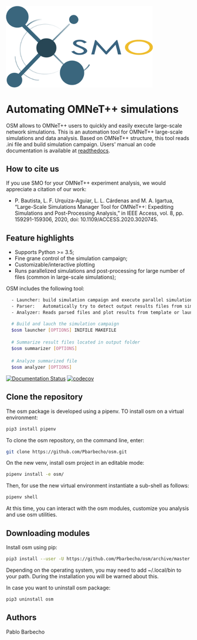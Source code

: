 <p align="left">
  <img src="doc/logo.png" width="400">
</p>

# Automating OMNeT++ simulations #

OSM allows to OMNeT++ users to quickly and easily execute large-scale network simulations. 
This is an automation tool for OMNeT++ large-scale simulations and data analysis.
Based on OMNeT++ structure, this tool reads .ini file and build simulation campaign.
Users' manual an code documentation is available at [readthedocs][rtd].
 
How to cite us 
--------------

If you use SMO for your OMNeT++ experiment analysis, we would appreciate a citation of our work:

* P. Bautista, L. F. Urquiza-Aguiar, L. L. Cárdenas and M. A. Igartua, “Large-Scale Simulations Manager Tool for OMNeT++: Expediting Simulations and Post-Processing Analysis,” in IEEE Access, vol. 8, pp. 159291-159306, 2020, doi: 10.1109/ACCESS.2020.3020745.


Feature highlights 
------------------

* Supports Python >= 3.5;
* Fine grane control of the simulation campaign;
* Customizable/interactive plotting
* Runs parallelized simulations and post-processing for large number of files (common in large-scale simulations);



OSM includes the following tool:    
```bash
  - Launcher: build simulation campaign and execute parallel simulations in batches.
  - Parser:   Automatically try to detect output results files from simulation campaign (.vec,.sca, custom format) and convert those to an unique output file. 
  - Analyzer: Reads parsed files and plot results from template or launch an interactive plot in a web browser (pyvot tables). 
```

```bash
  # Build and lauch the simulation campaign
  $osm launcher [OPTIONS] INIFILE MAKEFILE

  # Summarize result files located in output folder
  $osm summarizer [OPTIONS] 

  # Analyze summarized file 
  $osm analyzer [OPTIONS] 
```

[![Documentation Status](https://readthedocs.org/projects/osm/badge/?version=latest)](https://osm.readthedocs.io/en/latest/?badge=latest)
[![codecov](https://codecov.io/gh/Pbarbecho/osm/branch/master/graph/badge.svg)](https://codecov.io/gh/Pbarbecho/osm)


## Clone the repository ##
The osm package is developed using a pipenv. TO install osm on a virtual environment:
```bash
pip3 install pipenv
```

To clone the osm repository, on the command line, enter:
```bash
git clone https://github.com/Pbarbecho/osm.git
```
On the new venv, install osm project in an editable mode:

```bash
pipenv install -e osm/
```

Then, for use the new virtual environment instantiate a sub-shell as follows:

```bash
pipenv shell
```

At this time, you can interact with the osm modules, customize you analysis and use osm utilities. 

## Downloading modules ##

Install osm using pip:
```bash
pip3 install --user -U https://github.com/Pbarbecho/osm/archive/master.zip
```

Depending on the operating system, you may need to add ~/.local/bin to your path. During the installation you will be warned about this.
 
 
In case you want to uninstall osm package: 

```bash
pip3 uninstall osm
```

## Authors ##

Pablo Barbecho

[rtd]: https://osm.readthedocs.io/en/latest/
